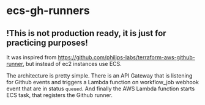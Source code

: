 # ecs-gh-runners

## !This is not production ready, it is just for practicing purposes!

It was inspired from https://github.com/philips-labs/terraform-aws-github-runner, but instead of ec2 instances use ECS.

The architecture is pretty simple. There is an API Gateway that is listening for Github events and triggers a Lambda function on workflow_job webhook event that are in status `queued`. And finally the AWS Lambda function starts ECS task, that registers the Github runner. 
